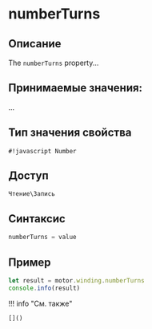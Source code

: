 # numberTurns

## Описание
The `numberTurns` property...

## Принимаемые значения:
...

## Тип значения свойства
`#!javascript Number`

## Доступ
`Чтение\Запись`

## Синтаксис
```javascript
numberTurns = value
```

## Пример
```javascript linenums="1"
let result = motor.winding.numberTurns
console.info(result)
```

!!! info "См. также"

    []()


